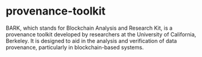 # provenance-toolkit
BARK, which stands for Blockchain Analysis and Research Kit, is a provenance toolkit developed by researchers at the University of California, Berkeley. It is designed to aid in the analysis and verification of data provenance, particularly in blockchain-based systems.
